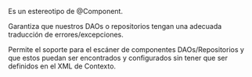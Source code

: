 Es un estereotipo de @Component.

Garantiza que nuestros DAOs o repositorios tengan una adecuada traducción de errores/excepciones.

Permite el soporte para el escáner de componentes DAOs/Repositorios y que estos puedan ser encontrados y configurados sin tener que ser definidos en el XML de Contexto.
